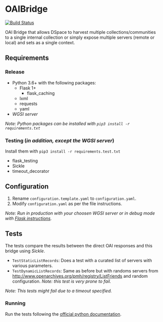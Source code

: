 # OAIBridge

[![Build Status](https://travis-ci.org/luskaner/oai-bridge.svg?branch=master)](https://travis-ci.org/luskaner/oai-bridge)

OAI Bridge that allows DSpace to harvest multiple collections/communities to a single internal collection or simply expose multiple servers (remote or local) and sets as a single context.

## Requirements

### Release

* Python 3.6+ with the following packages:
  * Flask 1+
    * flask_caching  
  * lxml
  * requests
  * yaml
* *WGSI server*

*Note: Python packages can be installed with `pip3 install -r requirements.txt`*

### Testing (*in addition, except the WGSI server*)

Install them with `pip3 install -r requirements.test.txt`

* flask_testing
* Sickle
* timeout_decorator

## Configuration

1. Rename `configuration.template.yaml` to `configuration.yaml`.
2. Modify `configuration.yaml` as per the file instructions.

*Note: Run in production with your choosen WGSI server or in debug mode with [Flask instructions](http://flask.pocoo.org/docs/1.0/quickstart/).*

## Tests

The tests compare the results between the direct OAI responses and this bridge using *Sickle*.

* `TestStaticListRecords`: Does a test with a curated list of servers with various parameters.
* `TestDynamicListRecords`: Same as before but with randoms servers from http://www.openarchives.org/pmh/registry/ListFriends and random configuration. *Note: this test is very prone to fail.*

*Note: This tests might fail due to a timeout specified.*

### Running

Run the tests following the [official python documentation](https://docs.python.org/3/library/unittest.html#command-line-interface).
